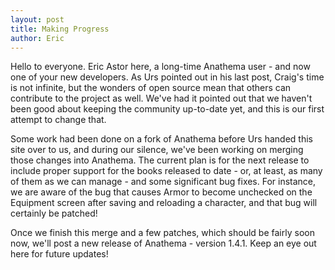 ```yaml
---
layout: post
title: Making Progress
author: Eric
---
```


<p>Hello to everyone. Eric Astor here, a long-time Anathema user - and now one of your new developers. As Urs pointed out in his last post, Craig's time is not infinite, but the wonders of open source mean that others can contribute to the project as well. We've had it pointed out that we haven't been good about keeping the community up-to-date yet, and this is our first attempt to change that.</p>
<p>Some work had been done on a fork of Anathema before Urs handed this site over to us, and during our silence, we've been working on merging those changes into Anathema. The current plan is for the next release to include proper support for the books released to date - or, at least, as many of them as we can manage - and some significant bug fixes. For instance, we are aware of the bug that causes Armor to become unchecked on the Equipment screen after saving and reloading a character, and that bug will certainly be patched!</p>
<p>Once we finish this merge and a few patches, which should be fairly soon now, we'll post a new release of Anathema - version 1.4.1. Keep an eye out here for future updates!</p>
